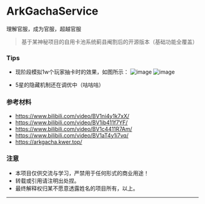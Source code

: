 # ArkGachaService
理解官服，成为官服，超越官服
> 基于某神秘项目的自用卡池系统蓟县阉割后的开源版本（基础功能全覆盖）

### Tips
  - 现阶段模拟1w个玩家抽卡时的效果，如图所示：
![image](https://github.com/DICE-LAB-SYX/ArkGachaService/assets/92897003/aca6b3c0-28c7-4a4b-aae2-7432396da4d2) ![image](https://github.com/DICE-LAB-SYX/ArkGachaService/assets/92897003/bd7e5514-b299-4708-8fb3-23d22124c417)

  - 5星的隐藏机制还在调优中（咕咕咕）

### 参考材料
  - https://www.bilibili.com/video/BV1ni4y1k7xX/
  - https://www.bilibili.com/video/BV1ib411f7YF/
  - https://www.bilibili.com/video/BV1c4411R7Am/
  - https://www.bilibili.com/video/BV1aT4y1i7vq/
  - https://arkgacha.kwer.top/

### 注意
  - 本项目仅供交流与学习，严禁用于任何形式的商业用途！
  - 转载或引用请注明出处捏。
  - 最终解释权归某不愿意透露姓名的项目所有，以上。

---
